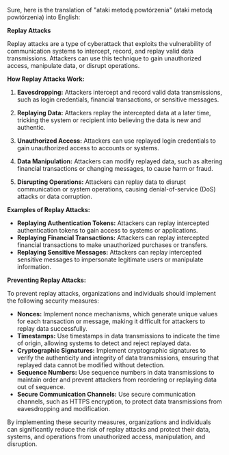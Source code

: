 Sure, here is the translation of "ataki metodą powtórzenia" (ataki metodą powtórzenia) into English:

**Replay Attacks**

Replay attacks are a type of cyberattack that exploits the vulnerability of communication systems to intercept, record, and replay valid data transmissions. Attackers can use this technique to gain unauthorized access, manipulate data, or disrupt operations.

**How Replay Attacks Work:**

1. **Eavesdropping:** Attackers intercept and record valid data transmissions, such as login credentials, financial transactions, or sensitive messages.

2. **Replaying Data:** Attackers replay the intercepted data at a later time, tricking the system or recipient into believing the data is new and authentic.

3. **Unauthorized Access:** Attackers can use replayed login credentials to gain unauthorized access to accounts or systems.

4. **Data Manipulation:** Attackers can modify replayed data, such as altering financial transactions or changing messages, to cause harm or fraud.

5. **Disrupting Operations:** Attackers can replay data to disrupt communication or system operations, causing denial-of-service (DoS) attacks or data corruption.

**Examples of Replay Attacks:**

* **Replaying Authentication Tokens:** Attackers can replay intercepted authentication tokens to gain access to systems or applications.
* **Replaying Financial Transactions:** Attackers can replay intercepted financial transactions to make unauthorized purchases or transfers.
* **Replaying Sensitive Messages:** Attackers can replay intercepted sensitive messages to impersonate legitimate users or manipulate information.

**Preventing Replay Attacks:**

To prevent replay attacks, organizations and individuals should implement the following security measures:

* **Nonces:** Implement nonce mechanisms, which generate unique values for each transaction or message, making it difficult for attackers to replay data successfully.
* **Timestamps:** Use timestamps in data transmissions to indicate the time of origin, allowing systems to detect and reject replayed data.
* **Cryptographic Signatures:** Implement cryptographic signatures to verify the authenticity and integrity of data transmissions, ensuring that replayed data cannot be modified without detection.
* **Sequence Numbers:** Use sequence numbers in data transmissions to maintain order and prevent attackers from reordering or replaying data out of sequence.
* **Secure Communication Channels:** Use secure communication channels, such as HTTPS encryption, to protect data transmissions from eavesdropping and modification.

By implementing these security measures, organizations and individuals can significantly reduce the risk of replay attacks and protect their data, systems, and operations from unauthorized access, manipulation, and disruption.
